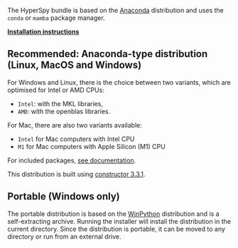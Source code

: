 The HyperSpy bundle is based on the [Anaconda](https://docs.anaconda.com/anaconda/) distribution and uses the `conda` or `mamba` package manager.

**[Installation instructions](https://hyperspy.org/hyperspy-bundle/install.html)**

## Recommended: Anaconda-type distribution (Linux, MacOS and Windows)

For Windows and Linux, there is the choice between two variants, which are optimised for Intel or AMD CPUs:
- `Intel`: with the MKL libraries,
- `AMD`: with the openblas libraries.

For Mac, there are also two variants available:
- `Intel` for Mac computers with Intel CPU
- `M1` for Mac computers with Apple Silicon (M1) CPU

For included packages, [see documentation](https://hyperspy-bundle.readthedocs.io/en/latest/index.html#included-software-and-libraries).

This distribution is built using [constructor 3.3.1](https://github.com/conda/constructor).

## Portable (Windows only)
The portable distribution is based on the [WinPython](https://winpython.github.io) distribution and is a self-extracting archive. Running the installer will install the distribution in the current directory. Since the distribution is portable, it can be moved to any directory or run from an external drive.


